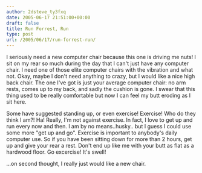 ```yaml
---
author: 2dsteve_ty3fxq
date: 2005-06-17 21:51:00+00:00
draft: false
title: Run Forrest, Run
type: post
url: /2005/06/17/run-forrest-run/
---
```


I seriously need a new computer chair because this one is driving me nuts! I sit on my rear so much during the day that I can't just have any computer chair. I need one of those elite computer chairs with the vibration and what not. Okay, maybe I don't need anything to crazy, but I would like a nice high back chair. The one I've got is just your average computer chair: no arm rests, comes up to my back, and sadly the cushion is gone. I swear that this thing used to be really comfortable but now I can feel my butt eroding as I sit here.

Some have suggested standing up, or even exercise! Exercise! Who do they think I am?! Ha! Really, I'm not against exercise. In fact, I love to get up and run every now and then. I am by no means..husky.. but I guess I could use some more "get up and go". Exercise is important to anybody's daily computer use. So if you have been sitting down for more than 2 hours, get up and give your rear a rest. Don't end up like me with your butt as flat as a hardwood floor. Go excercise! It's swell!

...on second thought, I really just would like a new chair.

